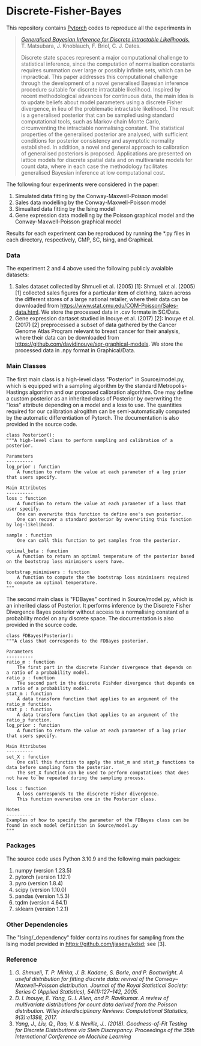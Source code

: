 # Discrete-Fisher-Bayes

This repository contains [Pytorch](https://pytorch.org/) codes to reproduce all the experiments in

> [*Generalised Bayesian Inference for Discrete Intractable Likelihoods.*](https://arxiv.org/abs/2206.08420)
> T. Matsubara, J. Knoblauch, F. Briol, C. J. Oates.
>
> Discrete state spaces represent a major computational challenge to statistical inference, since the computation of normalisation constants requires summation over large or possibly infinite sets, which can be impractical. This paper addresses this computational challenge through the development of a novel generalised Bayesian inference procedure suitable for discrete intractable likelihood. Inspired by recent methodological advances for continuous data, the main idea is to update beliefs about model parameters using a discrete Fisher divergence, in lieu of the problematic intractable likelihood. The result is a generalised posterior that can be sampled using standard computational tools, such as Markov chain Monte Carlo, circumventing the intractable normalising constant. The statistical properties of the generalised posterior are analysed, with sufficient conditions for posterior consistency and asymptotic normality established. In addition, a novel and general approach to calibration of generalised posteriors is proposed. Applications are presented on lattice models for discrete spatial data and on multivariate models for count data, where in each case the methodology facilitates generalised Bayesian inference at low computational cost.

The following four experiments were considered in the paper: 

1. Simulated data fitting by the Conway-Maxwell-Poisson model
2. Sales data modelling by the Conway-Maxwell-Poisson model
3. Simualted data fitting by the Ising model
4. Gene expression data modelling by the Poisson graphical model and the Conway-Maxwell-Poisson graphical model

Results for each experiment can be reproduced by running the *.py files in each directory, respectively, CMP, SC, Ising, and Graphical. 


### Data

The experiment 2 and 4 above used the following publicly avaialble datasets:

1. Sales dataset collected by Shmueli et al. (2005) [1]: Shmueli et al. (2005) [1] collected sales figures for a particular item of clothing, taken across the different stores of a large national retailer, where their data can be downloaded from <https://www.stat.cmu.edu/COM-Poisson/Sales-data.html>. We store the processed data in .csv formate in SC/Data.
2. Gene expression dartaset studied in Inouye et al. (2017) [2]: Inouye et al. (2017) [2] preprocessed a subset of data gathered by the Cancer Genome Atlas Program relevant to breast cancer for their analysis, where their data can be downloaded from <https://github.com/davidinouye/sqr-graphical-models>. We store the processed data in .npy format in Graphical/Data.



### Main Classes

The first main class is a high-level class "Posterior" in Source/model.py, which is equipped with a sampling algorithm by the standard Metropolis-Hastings algorithm and our proposed calibration algorithm. One may define a custom posterior as an inherited class of Posterior by overwriting the "loss" attribute depending on a model and a loss to use. The quantities required for our calibration alrogithm can be semi-automatically computed by the automatic differentiation of Pytorch. The documentation is also provided in the source code.

    class Posterior():
    """A high-level class to perform sampling and calibration of a posterior.

    Parameters
    ----------
    log_prior : function
        A function to return the value at each parameter of a log prior that users specify.

    Main Attributes
    ----------
    loss : function
        A function to return the value at each parameter of a loss that user specify.
        One can overwrite this function to define one's own posterior.
        One can recover a standard posterior by overwriting this function by log-likelihood.

    sample : function
        One can call this function to get samples from the posterior.

    optimal_beta : function
        A function to return an optimal temperature of the posterior based on the bootstrap loss minimisers users have.

    bootstrap_minimisers : function
        A function to compute the the bootstrap loss minimisers required to compute an optimal temperature.
    """


The second main class is "FDBayes" contined in Source/model.py, which is an inherited class of Posterior. 
It performs inference by the Discrete Fisher Divergence Bayes posterior without access to a normalising constant of a probability model on any discrete space. The documentation is also provided in the source code.

    class FDBayes(Posterior):
    """A class that corresponds to the FDBayes posterior.

    Parameters
    ----------
    ratio_m : function
        The first part in the discrete Fishder divergence that depends on a ratio of a probability model.
    ratio_p : function
        THe second part in the discrete Fishder divergence that depends on a ratio of a probability model. 
    stat_m : function
        A data transform function that applies to an argument of the ratio_m function.
    stat_p : function
        A data transform function that applies to an argument of the ratio_p function.
    log_prior : function
        A function to return the value at each parameter of a log prior that users specify.

    Main Attributes
    ----------
    set_X : function
        One call this function to apply the stat_m and stat_p functions to data before sampling form the posterior.
        The set_X function can be used to perform computations that does not have to be repeated during the sampling process.
        
    loss : function
        A loss corresponds to the discrete Fisher divergence.
        This function overwrites one in the Posterior class.
    
    Notes
    ----------
    Examples of how to specify the parameter of the FDBayes class can be found in each model definition in Source/model.py
    """



### Packages

The source code uses Python 3.10.9 and the following main packages:

1. numpy (version 1.23.5)
2. pytorch (version 1.12.1)
3. pyro (version 1.8.4)
4. scipy (version 1.10.0)
5. pandas (version 1.5.3)
6. tqdm (version 4.64.1)
7. sklearn (version 1.2.1)



### Other Dependencies

The "Ising/_dependency" folder contains routines for sampling from the Ising model provided in <https://github.com/jiaseny/kdsd>; see [3].



### Reference

1. *G. Shmueli, T. P. Minka, J. B. Kadane, S. Borle, and P. Boatwright. A useful distribution for fitting discrete data: revival of the Conway–Maxwell–Poisson distribution. Journal of the Royal Statistical Society: Series C (Applied Statistics), 54(1):127–142, 2005.*
2. *D. I. Inouye, E. Yang, G. I. Allen, and P. Ravikumar. A review of multivariate distributions for count data derived from the Poisson distribution. Wiley Interdisciplinary Reviews: Computational Statistics, 9(3):e1398, 2017.*
3. *Yang, J., Liu, Q., Rao, V. &amp; Neville, J.. (2018). Goodness-of-Fit Testing for Discrete Distributions via Stein Discrepancy. Proceedings of the 35th International Conference on Machine Learning*


